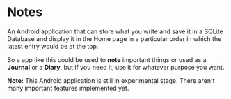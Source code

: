 # Notes

An Android application that can store what you write and save it in a SQLite Database and display it in the Home page in a particular order in which the latest entry would be at the top.

So a app like this could be used to **note** important things or used as a **Journal** or a **Diary**, but if you need it, use it for whatever purpose you want.

**Note:** This Android application is still in experimental stage. There aren't many important features implemented yet.
